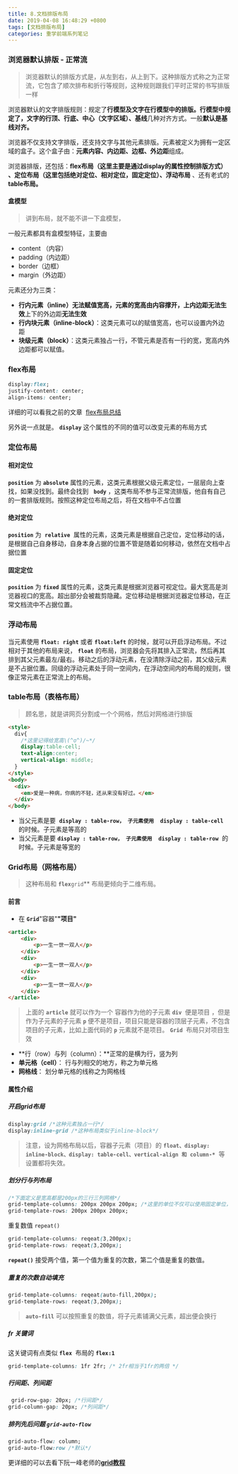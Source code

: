 ```yaml
---
title: 8.文档排版布局
date: 2019-04-08 16:48:29 +0800
tags: [文档排版布局]
categories: 重学前端系列笔记
---
```


### 浏览器默认排版 - 正常流
> 浏览器默认的排版方式是，从左到右，从上到下。这种排版方式称之为正常流，它包含了顺次排布和折行等规则，这种规则跟我们平时正常的书写排版一样

浏览器默认的文字排版规则：规定了**行模型及文字在行模型中的排版。**行模型中规定了，文字的**行顶、行底、中心（文字区域）、基线**几种对齐方式。一般**默认是基线对齐。**

浏览器不仅支持文字排版，还支持文字与其他元素排版。元素被定义为拥有一定区域的盒子。这个盒子由：**元素内容、内边距、边框、外边距**组成。

浏览器排版，还包括：**flex布局（**这里主要是通过display的属性控制排版方式**） 、定位布局（**这里包括**绝对定位、相对定位，固定定位）、浮动布局** 、还有老式的**table布局。**


#### 盒模型
> 讲到布局，就不能不讲一下盒模型，

一般元素都具有盒模型特征，主要由

- content （内容）
- padding（内边距）
- border（边框）
- margin（外边距）

元素还分为三类：

- **行内元素（inline）**无法赋值宽高**，元素的宽高由内容撑开，**上内边距**无法生效**上下的外边距**无法生效**
- **行内块元素（inline-block）**：这类元素可以的赋值宽高，也可以设置内外边距
- **块级元素（block）**：这类元素独占一行，不管元素是否有一行的宽，宽高内外边距都可以赋值。


### flex布局
```css
display:flex;
justify-content: center;
align-items: center;
```
详细的可以看我之前的文章  [flex布局总结](https://wuxin.netlify.com/passages/css/总结一下flex布局使用/)

另外说一点就是。 **`display`** 这个属性的不同的值可以改变元素的布局方式


### 定位布局

#### 相对定位
**`position`** 为 **`absolute`** 属性的元素，这类元素根据父级元素定位，一层层向上查找，如果没找到。最终会找到   **`body`** ，这类布局不参与正常流排版，他自有自己的一套排版规则。按照这种定位布局之后，将在文档中不占位置

#### 绝对定位
**`position`** 为  **`relative`**  属性的元素，这类元素是根据自己定位，定位移动的话，是根据自己自身移动，自身本身占据的位置不管是随着如何移动，依然在文档中占据位置

#### 固定定位
**`position`** 为 **`fixed`** 属性的元素，这类元素是根据浏览器可视定位。最大宽高是浏览器视口的宽高。超出部分会被裁剪隐藏。定位移动是根据浏览器定位移动，在正常文档流中不占据位置。

### 浮动布局
当元素使用 **`float: right`** 或者 **`float:left`** 的时候，就可以开启浮动布局。不过相对于其他的布局来说， **`float`** 的布局，浏览器会先将其排入正常流，然后再其排到其父元素最左/最右。移动之后的浮动元素，在没清除浮动之前，其父级元素是不占据位置。同级的浮动元素处于同一空间内，在浮动空间内的布局的规则，很像正常元素在正常流上的布局。

### table布局（表格布局）
> 顾名思，就是讲网页分割成一个个网格，然后对网格进行排版

```html
<style>
  div{
    /*这里记得给宽高\(^o^)/~*/
    display:table-cell;
    text-align:center;
    vertical-align: middle;
  }
</style>
<body>
  <div>
    <em>爱是一种病，你病的不轻，还从来没有好过。</em>
  </div>
</body>
```

- 当父元素是要  **`display : table-row， 子元素使用  display : table-cell`**   的时候。子元素是等高的
- 当父元素是要 **`display : table-row， 子元素使用  display : table-row`**  的时候。子元素是等宽的
<a name="a5bed4e2"></a>
### Grid布局（网格布局）
> 这种布局和 **`flex`**`grid`** 布局更倾向于二维布局。

<a name="df368884"></a>
#### 前言

- 在 **`Grid`**"容器"**"项目"**
```html
<article>
    <div>
        <p>一生一世一双人</p>
    </div>
    <div>
        <p>一生一世一双人</p>
    </div>
    <div>
        <p>一生一世一双人</p>
    </div>
</article>
```
> 上面的 **`article`** 就可以作为一个 容器作为他的子元素 **`div`**  便是项目 ，但是作为子元素的子元素 **`p`** 便不是项目，项目只能是容器的顶层子元素，不包含项目的子元素，比如上面代码的 **`p`** 元素就不是项目。 **`Grid`**  布局只对项目生效


- **行（row）与列（column）：**正常的是横为行，竖为列
- **单元格（cell）**： 行与列相交的地方，称之为单元格
- **网格线**： 划分单元格的线称之为网格线


#### 属性介绍

##### 开启grid布局

```css
display:grid /*这种元素独占一行*/
display:inline-grid /*这种布局类似于inline-block*/
```
> 注意，设为网格布局以后，容器子元素（项目）的 **`float、display: inline-block、display: table-cell、vertical-align 和 column-*`**  等设置都将失效。

##### 划分行与列布局

```css
/*下面定义是宽高都是200px的三行三列网格*/
grid-template-columns: 200px 200px 200px; /*这里的单位不仅可以使用固定单位，也可以使用百分比*/
grid-template-rows: 200px 200px 200px;
```

重复数值 `repeat()`
```css
grid-template-columns: reqeat(3,200px); 
grid-template-rows: reqeat(3,200px);
```
**`repeat()`** 接受两个值，第一个值为重复的次数，第二个值是重复的数值。

##### 重复的次数自动填充
```css
grid-template-columns: reqeat(auto-fill,200px); 
grid-template-rows: reqeat(3,200px);
```

> **`auto-fill`** 可以按照重复的数值，将子元素铺满父元素，超出便会换行

##### fr 关键词
这关键词有点类似 **`flex`**  布局的 **`flex:1`** 
```css
grid-template-columns: 1fr 2fr; /* 2fr相当于1fr的两倍 */
```

##### 行间距、列间距
```css
 grid-row-gap: 20px; /*行间距*/
grid-column-gap: 20px; /*列间距*/
```

##### 排列先后问题 `grid-auto-flow` 

```css
grid-auto-flow: column;
grid-auto-flow:row /*默认*/
```

更详细的可以去看下阮一峰老师的[**grid教程**](http://www.ruanyifeng.com/blog/2019/03/grid-layout-tutorial.html)






